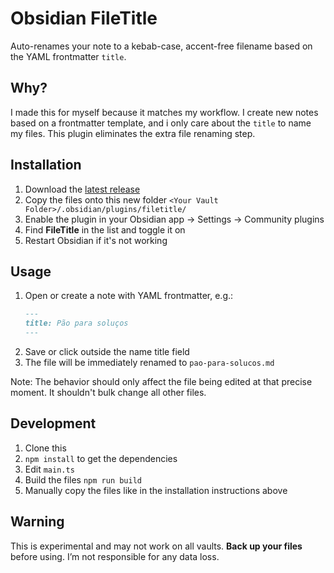 # Obsidian FileTitle

Auto-renames your note to a kebab-case, accent-free filename based on the YAML frontmatter `title`.

## Why?

I made this for myself because it matches my workflow. I create new notes based on a frontmatter template, and i only care about the `title` to name my files. This plugin eliminates the extra file renaming step.

## Installation

1. Download the [latest release](https://github.com/freenandes/filetitle/releases)
2. Copy the files onto this new folder `<Your Vault Folder>/.obsidian/plugins/filetitle/`
3. Enable the plugin in your Obsidian app → Settings → Community plugins  
4. Find **FileTitle** in the list and toggle it on
4. Restart Obsidian if it's not working

## Usage

1. Open or create a note with YAML frontmatter, e.g.:
    ```md
    ---
    title: Pão para soluços
    ---
    ```
2. Save or click outside the name title field
3. The file will be immediately renamed to `pao-para-solucos.md`

Note: The behavior should only affect the file being edited at that precise moment. It shouldn't bulk change all other files.

## Development

1. Clone this
2. `npm install` to get the dependencies
3. Edit `main.ts`
4. Build the files `npm run build`
4. Manually copy the files like in the installation instructions above

## Warning

This is experimental and may not work on all vaults. **Back up your files** before using. I’m not responsible for any data loss.
